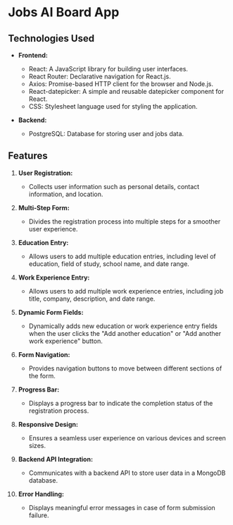 # Jobs AI Board App

## Technologies Used

- **Frontend:**
  - React: A JavaScript library for building user interfaces.
  - React Router: Declarative navigation for React.js.
  - Axios: Promise-based HTTP client for the browser and Node.js.
  - React-datepicker: A simple and reusable datepicker component for React.
  - CSS: Stylesheet language used for styling the application.

- **Backend:**
  - PostgreSQL: Database for storing user and jobs data.


## Features

1. **User Registration:**
   - Collects user information such as personal details, contact information, and location.

2. **Multi-Step Form:**
   - Divides the registration process into multiple steps for a smoother user experience.

3. **Education Entry:**
   - Allows users to add multiple education entries, including level of education, field of study, school name, and date range.

4. **Work Experience Entry:**
   - Allows users to add multiple work experience entries, including job title, company, description, and date range.

5. **Dynamic Form Fields:**
   - Dynamically adds new education or work experience entry fields when the user clicks the "Add another education" or "Add another work experience" button.

6. **Form Navigation:**
   - Provides navigation buttons to move between different sections of the form.

7. **Progress Bar:**
   - Displays a progress bar to indicate the completion status of the registration process.

8. **Responsive Design:**
   - Ensures a seamless user experience on various devices and screen sizes.

9. **Backend API Integration:**
   - Communicates with a backend API to store user data in a MongoDB database.

10. **Error Handling:**
    - Displays meaningful error messages in case of form submission failure.

